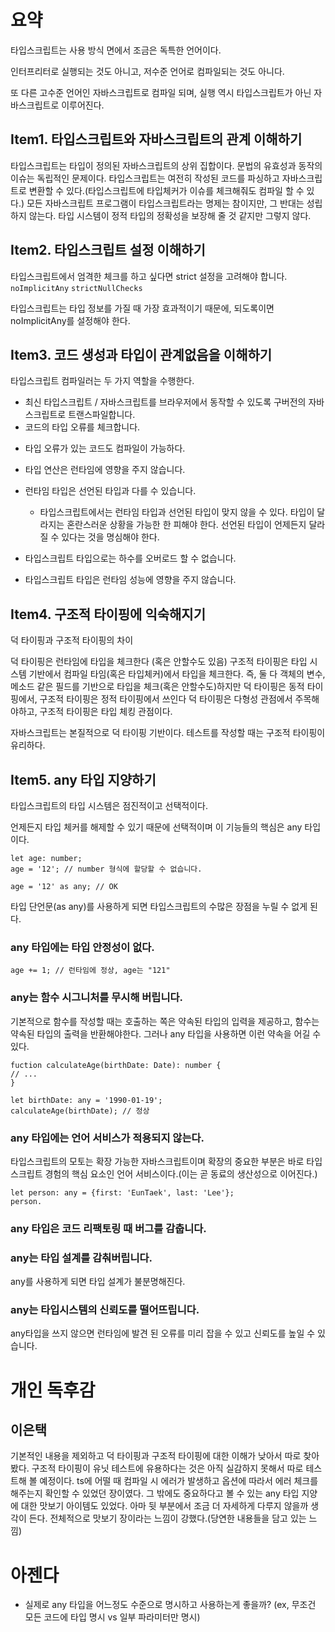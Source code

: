 # 요약

타입스크립트는 사용 방식 면에서 조금은 독특한 언어이다.

인터프리터로 실행되는 것도 아니고, 저수준 언어로 컴파일되는 것도 아니다.

또 다른 고수준 언어인 자바스크립트로 컴파일 되며, 실행 역시 타입스크립트가 아닌 자바스크립트로 이루어진다.

## Item1. 타입스크립트와 자바스크립트의 관계 이해하기

타입스크립트는 타입이 정의된 자바스크립트의 상위 집합이다.
문법의 유효성과 동작의 이슈는 독립적인 문제이다. 타입스크립트는 여전히 작성된 코드를 파싱하고 자바스크립트로 변환할 수 있다.(타입스크립트에 타입체커가 이슈를 체크해줘도 컴파일 할 수 있다.)
모든 자바스크립트 프로그램이 타입스크립트라는 명제는 참이지만, 그 반대는 성립하지 않는다.
타입 시스템이 정적 타입의 정확성을 보장해 줄 것 같지만 그렇지 않다.

## Item2. 타입스크립트 설정 이해하기

타입스크립트에서 엄격한 체크를 하고 싶다면 strict 설정을 고려해야 합니다.
`noImplicitAny` `strictNullChecks`

타입스크립트는 타입 정보를 가질 때 가장 효과적이기 때문에, 되도록이면 noImplicitAny를 설정해야 한다.

## Item3. 코드 생성과 타입이 관계없음을 이해하기

타입스크립트 컴파일러는 두 가지 역할을 수행한다.

- 최신 타입스크립트 / 자바스크립트를 브라우저에서 동작할 수 있도록 구버전의 자바스크립트로 트랜스파일합니다.
- 코드의 타입 오류를 체크합니다.

* 타입 오류가 있는 코드도 컴파일이 가능하다.
* 타입 연산은 런타임에 영향을 주지 않습니다.
* 런타임 타입은 선언된 타입과 다를 수 있습니다.

  - 타입스크립트에서는 런타임 타입과 선언된 타입이 맞지 않을 수 있다. 타입이 달라지는 혼란스러운 상황을 가능한 한 피해야 한다. 선언된 타입이 언제든지 달라질 수 있다는 것을 명심해야 한다.

* 타입스크립트 타입으로는 하수를 오버로드 할 수 없습니다.

* 타입스크립트 타입은 런타임 성능에 영향을 주지 않습니다.

## Item4. 구조적 타이핑에 익숙해지기

덕 타이핑과 구조적 타이핑의 차이

덕 타이핑은 런타임에 타입을 체크한다 (혹은 안할수도 있음)
구조적 타이핑은 타입 시스템 기반에서 컴파일 타임(혹은 타입체커)에서 타입을 체크한다.
즉, 둘 다 객체의 변수, 메소드 같은 필드를 기반으로 타입을 체크(혹은 안할수도)하지만 덕 타이핑은 동적 타이핑에서, 구조적 타이핑은 정적 타이핑에서 쓰인다
덕 타이핑은 다형성 관점에서 주목해야하고, 구조적 타이핑은 타입 체킹 관점이다.

자바스크립트는 본질적으로 덕 타이핑 기반이다.
테스트를 작성할 때는 구조적 타이핑이 유리하다.

## Item5. any 타입 지양하기

타입스크립트의 타입 시스템은 점진적이고 선택적이다.

언제든지 타입 체커를 해제할 수 있기 때문에 선택적이며 이 기능들의 핵심은 any 타입이다.

```
let age: number;
age = '12'; // number 형식에 할당할 수 없습니다.

age = '12' as any; // OK
```

타입 단언문(as any)를 사용하게 되면 타입스크립트의 수많은 장점을 누릴 수 없게 된다.

### any 타입에는 타입 안정성이 없다.

```
age += 1; // 런타임에 정상, age는 "121"
```

### any는 함수 시그니처를 무시해 버립니다.

기본적으로 함수를 작성할 때는 호출하는 쪽은 약속된 타입의 입력을 제공하고, 함수는 약속된 타입의 출력을 반환해야한다. 그러나 any 타입을 사용하면 이런 약속을 어길 수 있다.

```
fuction calculateAge(birthDate: Date): number {
// ...
}

let birthDate: any = '1990-01-19';
calculateAge(birthDate); // 정상
```

### any 타입에는 언어 서비스가 적용되지 않는다.

타입스크립트의 모토는 확장 가능한 자바스크립트이며 확장의 중요한 부분은 바로 타입스크립트 경험의 핵심 요소인 언어 서비스이다.(이는 곧 동료의 생산성으로 이어진다.)

```
let person: any = {first: 'EunTaek', last: 'Lee'};
person.
```

### any 타입은 코드 리팩토링 때 버그를 감춥니다.

### any는 타입 설계를 감춰버립니다.

any를 사용하게 되면 타입 설계가 불분명해진다.

### any는 타입시스템의 신뢰도를 떨어뜨립니다.

any타입을 쓰지 않으면 런타임에 발견 된 오류를 미리 잡을 수 있고 신뢰도를 높일 수 있습니다.

# 개인 독후감

## 이은택

기본적인 내용을 제외하고 덕 타이핑과 구조적 타이핑에 대한 이해가 낮아서 따로 찾아봤다. 구조적 타이핑이 유닛 테스트에 유용하다는 것은 아직 실감하지 못해서 따로 테스트해 볼 예정이다.
ts에 어떨 때 컴파일 시 에러가 발생하고 옵션에 따라서 에러 체크를 해주는지 확인할 수 있었던 장이였다. 그 밖에도 중요하다고 볼 수 있는 any 타입 지양에 대한 맛보기 아이템도 있었다. 아마 뒷 부분에서 조금 더 자세하게 다루지 않을까 생각이 든다. 전체적으로 맛보기 장이라는 느낌이 강했다.(당연한 내용들을 담고 있는 느낌)

# 아젠다

- 실제로 any 타입을 어느정도 수준으로 명시하고 사용하는게 좋을까? (ex, 무조건 모든 코드에 타입 명시 vs 일부 파라미터만 명시)
